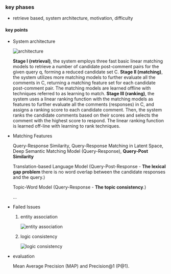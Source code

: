 ### key phases

+ retrieve based, system architecture, motivation, difficulty

#### key points

- System architecture

  ![architecture](https://github.com/bifeng/dialogue-system/raw/master/image/retrieve_based_system_architecture.png)

  **Stage I (retrieval)**, the system employs three fast basic linear matching models to retrieve a number of candidate post-comment pairs for the given query q, forming a reduced candidate set C.
  **Stage II (matching)**, the system utilizes more matching models to further evaluate all the comments in C, returning a matching feature set for each candidate post-comment pair. The matching models are learned offline with techniques referred to as learning to match.
  **Stage III (ranking)**, the system uses a linear ranking function with the matching models as features to further evaluate all the comments (responses) in C, and assigns a ranking score to each candidate comment. Then, the system ranks the candidate comments based on their scores and selects the
  comment with the highest score to respond. The linear ranking function is learned off-line with learning to rank techniques.

+ Matching Features

  Query-Response Similarity, Query-Response Matching in Latent Space, Deep Semantic Matching Model (Query-Response), **Query-Post Similarity**

  Translation-based Language Model (Query-Post-Response - **The lexical gap problem** there is no word overlap between the candidate responses and the query.)

  Topic-Word Model (Query-Response - **The topic consistency**.)

  ...

+ Failed Issues

  1. entity association

     ![entity association](https://github.com/bifeng/dialogue-system/raw/master/image/entity_association.png)

  2. logic consistency

     ![logic consistency](https://github.com/bifeng/dialogue-system/raw/master/image/logic_consistency.png)

+ evaluation

  Mean Average Precision (MAP) and Precision@1 (P@1).




